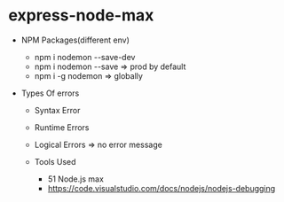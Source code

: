 # express-node-max
  
  * NPM Packages(different env)
    * npm i nodemon --save-dev 
    * npm i nodemon --save => prod by default
    * npm i -g nodemon  => globally

  * Types Of errors
    * Syntax Error  
    * Runtime Errors
    * Logical Errors => no error message

    * Tools Used
      * 51 Node.js max
      * https://code.visualstudio.com/docs/nodejs/nodejs-debugging